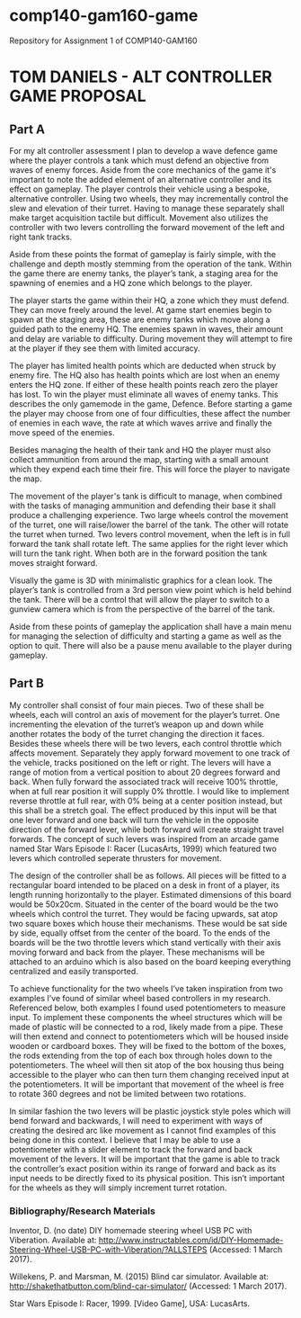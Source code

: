 # comp140-gam160-game
Repository for Assignment 1 of COMP140-GAM160


# TOM DANIELS - ALT CONTROLLER GAME PROPOSAL
  
## Part A
  
  For my alt controller assessment I plan to develop a wave defence game where the player controls a tank which must defend an objective from waves of enemy forces. Aside from the core mechanics of the game it's important to note the added element of an alternative controller and its effect on gameplay. The player controls their vehicle using a bespoke, alternative controller. Using two wheels, they may incrementally control the slew and elevation of their turret. Having to manage these separately shall make target acquisition tactile but difficult. Movement also utilizes the controller with two levers controlling the forward movement of the left and right tank tracks. 

Aside from these points the format of gameplay is fairly simple, with the challenge and depth mostly stemming from the operation of the tank. Within the game there are enemy tanks, the player’s tank, a staging area for the spawning of enemies and a HQ zone which belongs to the player.

The player starts the game within their HQ, a zone which they must defend. They can move freely around the level. At game start enemies begin to spawn at the staging area, these are enemy tanks which move along a guided path to the enemy HQ. The enemies spawn in waves, their amount and delay are variable to difficulty. During movement they will attempt to fire at the player if they see them with limited accuracy.

The player has limited health points which are deducted when struck by enemy fire. The HQ also has health points which are lost when an enemy enters the HQ zone. If either of these health points reach zero the player has lost. To win the player must eliminate all waves of enemy tanks. This describes the only gamemode in the game, Defence. Before starting a game the player may choose from one of four difficulties, these affect the number of enemies in each wave, the rate at which waves arrive and finally the move speed of the enemies. 

Besides managing the health of their tank and HQ the player must also collect ammunition from around the map, starting with a small amount which they expend each time their fire. This will force the player to navigate the map.

The movement of the player's tank is difficult to manage, when combined with the tasks of managing ammunition and defending their base it shall produce a challenging experience. Two large wheels control the movement of the turret, one will raise/lower the barrel of the tank. The other will rotate the turret when turned. Two levers control movement, when the left is in full forward the tank shall rotate left. The same applies for the right lever which will turn the tank right. When both are in the forward position the tank moves straight forward. 

Visually the game is 3D with minimalistic graphics for a clean look. The player’s tank is controlled from a 3rd person view point which is held behind the tank. There will be a control that will allow the player to switch to a gunview camera which is from the perspective of the barrel of the tank. 

Aside from these points of gameplay the application shall have a main menu for managing the selection of difficulty and starting a game as well as the option to quit. There will also be a pause menu available to the player during gameplay.

## Part B

My controller shall consist of four main pieces. Two of these shall be wheels, each will control an axis of movement for the player’s turret. One incrementing the elevation of the turret’s weapon up and down while another rotates the body of the turret changing the direction it faces. Besides these wheels there will be two levers, each control throttle which affects movement. Separately they apply forward movement to one track of the vehicle, tracks positioned on the left or right. The levers will have a range of motion from a vertical position to about 20 degrees forward and back. When fully forward the associated track will receive 100% throttle, when at full rear position it will supply 0% throttle. I would like to implement reverse throttle at full rear, with 0% being at a center position instead, but this shall be a stretch goal. The effect produced by this input will be that one lever forward and one back will turn the vehicle in the opposite direction of the forward lever, while both forward will create straight travel forwards. The concept of such levers was inspired from an arcade game named Star Wars Episode I: Racer (LucasArts, 1999) which featured two levers which controlled seperate thrusters for movement.

The design of the controller shall be as follows. All pieces will be fitted to a rectangular board intended to be placed on a desk in front of a player, its length running horizontally to the player. Estimated dimensions of this board would be 50x20cm. Situated in the center of the board would be the two wheels which control the turret. They would be facing upwards, sat atop two square boxes which house their mechanisms. These would be sat side by side, equally offset from the center of the board. To the ends of the boards will be the two throttle levers which stand vertically with their axis moving forward and back from the player. These mechanisms will be attached to an arduino which is also based on the board keeping everything centralized and easily transported. 

To achieve functionality for the two wheels I’ve taken inspiration from two examples I’ve found of similar wheel based controllers in my research. Referenced below, both examples I found used potentiometers to measure input. To implement these components the wheel structures which will be made of plastic will be connected to a rod, likely made from a pipe. These will then extend and connect to potentiometers which will be housed inside wooden or cardboard boxes. They will be fixed to the bottom of the boxes, the rods extending from the top of each box through holes down to the potentiometers. The wheel will then sit atop of the box housing thus being accessible to the player who can then turn them changing received input at the potentiometers. It will be important that movement of the wheel is free to rotate 360 degrees and not be limited between two rotations.

In similar fashion the two levers will be plastic joystick style poles which will bend forward and backwards, I will need to experiment with ways of creating the desired arc like movement as I cannot find examples of this being done in this context. I believe that I may be able to use a potentiometer with a slider element to track the forward and back movement of the levers. It will be important that the game is able to track the controller’s exact position within its range of forward and back as its input needs to be directly fixed to its physical position. This isn’t important for the wheels as they will simply increment turret rotation.

### Bibliography/Research Materials

Inventor, D. (no date) DIY homemade steering wheel USB PC with Viberation. Available at: http://www.instructables.com/id/DIY-Homemade-Steering-Wheel-USB-PC-with-Viberation/?ALLSTEPS (Accessed: 1 March 2017).

Willekens, P. and Marsman, M. (2015) Blind car simulator. Available at: http://shakethatbutton.com/blind-car-simulator/ (Accessed: 1 March 2017).

Star Wars Episode I: Racer, 1999. [Video Game], USA: LucasArts.


